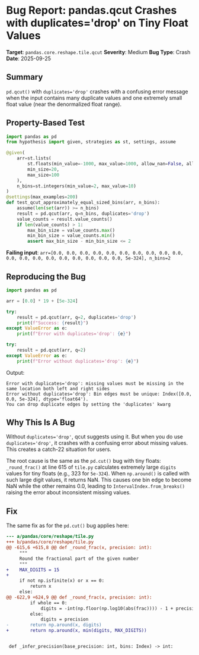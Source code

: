 # Bug Report: pandas.qcut Crashes with duplicates='drop' on Tiny Float Values

**Target**: `pandas.core.reshape.tile.qcut`
**Severity**: Medium
**Bug Type**: Crash
**Date**: 2025-09-25

## Summary

`pd.qcut()` with `duplicates='drop'` crashes with a confusing error message when the input contains many duplicate values and one extremely small float value (near the denormalized float range).

## Property-Based Test

```python
import pandas as pd
from hypothesis import given, strategies as st, settings, assume

@given(
    arr=st.lists(
        st.floats(min_value=-1000, max_value=1000, allow_nan=False, allow_infinity=False),
        min_size=20,
        max_size=100
    ),
    n_bins=st.integers(min_value=2, max_value=10)
)
@settings(max_examples=200)
def test_qcut_approximately_equal_sized_bins(arr, n_bins):
    assume(len(set(arr)) >= n_bins)
    result = pd.qcut(arr, q=n_bins, duplicates='drop')
    value_counts = result.value_counts()
    if len(value_counts) > 1:
        max_bin_size = value_counts.max()
        min_bin_size = value_counts.min()
        assert max_bin_size - min_bin_size <= 2
```

**Failing input**: `arr=[0.0, 0.0, 0.0, 0.0, 0.0, 0.0, 0.0, 0.0, 0.0, 0.0, 0.0, 0.0, 0.0, 0.0, 0.0, 0.0, 0.0, 0.0, 0.0, 5e-324], n_bins=2`

## Reproducing the Bug

```python
import pandas as pd

arr = [0.0] * 19 + [5e-324]

try:
    result = pd.qcut(arr, q=2, duplicates='drop')
    print(f"Success: {result}")
except ValueError as e:
    print(f"Error with duplicates='drop': {e}")

try:
    result = pd.qcut(arr, q=2)
except ValueError as e:
    print(f"Error without duplicates='drop': {e}")
```

Output:
```
Error with duplicates='drop': missing values must be missing in the same location both left and right sides
Error without duplicates='drop': Bin edges must be unique: Index([0.0, 0.0, 5e-324], dtype='float64').
You can drop duplicate edges by setting the 'duplicates' kwarg
```

## Why This Is A Bug

Without `duplicates='drop'`, qcut suggests using it. But when you do use `duplicates='drop'`, it crashes with a confusing error about missing values. This creates a catch-22 situation for users.

The root cause is the same as the `pd.cut()` bug with tiny floats: `_round_frac()` at line 615 of `tile.py` calculates extremely large `digits` values for tiny floats (e.g., 323 for `5e-324`). When `np.around()` is called with such large digit values, it returns NaN. This causes one bin edge to become NaN while the other remains 0.0, leading to `IntervalIndex.from_breaks()` raising the error about inconsistent missing values.

## Fix

The same fix as for the `pd.cut()` bug applies here:

```diff
--- a/pandas/core/reshape/tile.py
+++ b/pandas/core/reshape/tile.py
@@ -615,6 +615,8 @@ def _round_frac(x, precision: int):
     """
     Round the fractional part of the given number
     """
+    MAX_DIGITS = 15
+
     if not np.isfinite(x) or x == 0:
         return x
     else:
@@ -622,9 +624,9 @@ def _round_frac(x, precision: int):
         if whole == 0:
             digits = -int(np.floor(np.log10(abs(frac)))) - 1 + precision
         else:
             digits = precision
-        return np.around(x, digits)
+        return np.around(x, min(digits, MAX_DIGITS))


 def _infer_precision(base_precision: int, bins: Index) -> int:
```